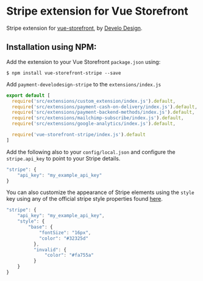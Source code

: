 # Stripe extension for Vue Storefront

Stripe extension for [vue-storefront](https://github.com/DivanteLtd/vue-storefront), by [Develo Design](https://develodesign.co.uk).

## Installation using NPM:

Add the extension to your Vue Storefront `package.json` using:
```shell
$ npm install vue-storefront-stripe --save
```

Add `payment-develodesign-stripe` to the  `extensions/index.js`
```js
export default [
  require('src/extensions/custom_extension/index.js').default,
  require('src/extensions/payment-cash-on-delivery/index.js').default,
  require('src/extensions/payment-backend-methods/index.js').default,
  require('src/extensions/mailchimp-subscribe/index.js').default,
  require('src/extensions/google-analytics/index.js').default,

  require('vue-storefront-stripe/index.js').default
]
```

Add the following also to your `config/local.json` and configure the `stripe.api_key` to point to your Stripe details.
```js
"stripe": {
    "api_key": "my_example_api_key"
}
```

You can also customize the appearance of Stripe elements using the `style` key using any of the official stripe style properties found [here](https://stripe.com/docs/stripe-js/reference#stripe-elements).
```js
"stripe": {
    "api_key": "my_example_api_key",
    "style": {
        "base": {
            "fontSize": "16px",
            "color": "#32325d"
          },
          "invalid": {
              "color": "#fa755a"
          }
    }
}
```
